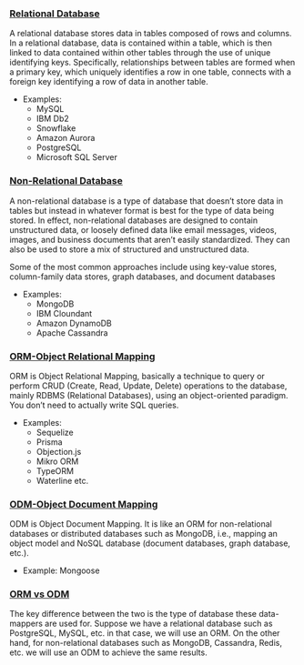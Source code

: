 ### <u> Relational Database </u>

A relational database stores data in tables composed of rows and columns. In a relational database, data is contained within a table, which is then linked to data contained within other tables through the use of unique identifying keys. Specifically, relationships between tables are formed when a primary key, which uniquely identifies a row in one table, connects with a foreign key identifying a row of data in another table.

- Examples:
  - MySQL
  - IBM Db2
  - Snowflake
  - Amazon Aurora
  - PostgreSQL
  - Microsoft SQL Server

### <u>Non-Relational Database</u>

A non-relational database is a type of database that doesn’t store data in tables but instead in whatever format is best for the type of data being stored. In effect, non-relational databases are designed to contain unstructured data, or loosely defined data like email messages, videos, images, and business documents that aren’t easily standardized. They can also be used to store a mix of structured and unstructured data.

Some of the most common approaches include using key-value stores, column-family data stores, graph databases, and document databases

- Examples:
  - MongoDB
  - IBM Cloundant
  - Amazon DynamoDB
  - Apache Cassandra

### <u>ORM-Object Relational Mapping</u>

ORM is Object Relational Mapping, basically a technique to query or perform CRUD (Create, Read, Update, Delete) operations to the database, mainly RDBMS (Relational Databases), using an object-oriented paradigm. You don’t need to actually write SQL queries.

- Examples:
  - Sequelize
  - Prisma
  - Objection.js
  - Mikro ORM
  - TypeORM
  - Waterline etc.

### <u>ODM-Object Document Mapping</u>

ODM is Object Document Mapping. It is like an ORM for non-relational databases or distributed databases such as MongoDB, i.e., mapping an object model and NoSQL database (document databases, graph database, etc.).

- Example: Mongoose

### <u>ORM vs ODM</u>

The key difference between the two is the type of database these data-mappers are used for. Suppose we have a relational database such as PostgreSQL, MySQL, etc. in that case, we will use an ORM. On the other hand, for non-relational databases such as MongoDB, Cassandra, Redis, etc. we will use an ODM to achieve the same results.

